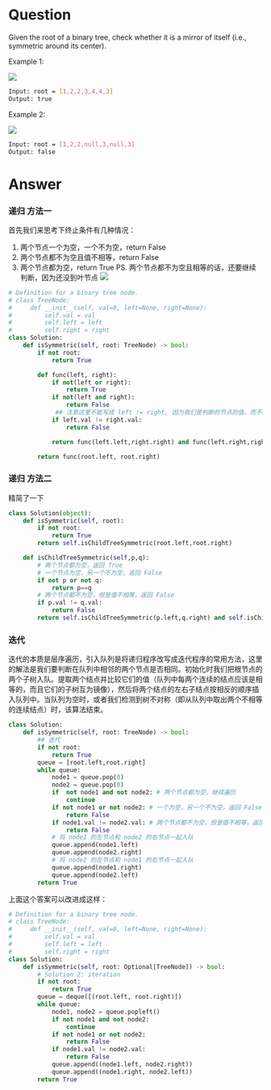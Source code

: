 # Question
Given the root of a binary tree, check whether it is a mirror of itself (i.e., symmetric around its center).

Example 1:

![](https://assets.leetcode.com/uploads/2021/02/19/symtree1.jpg)
```bash
Input: root = [1,2,2,3,4,4,3]
Output: true
```
Example 2:

![](https://assets.leetcode.com/uploads/2021/02/19/symtree2.jpg)
```bash
Input: root = [1,2,2,null,3,null,3]
Output: false
```

# Answer
### 递归 方法一
首先我们来思考下终止条件有几种情况：
1. 两个节点一个为空，一个不为空，return False
2. 两个节点都不为空且值不相等，return False
3. 两个节点都为空，return True
PS. 两个节点都不为空且相等的话，还要继续判断，因为还没到叶节点
![](https://pic.leetcode-cn.com/2449af8862537df2cbbc45a07764415c1a10769677c822fa271ea7447c8fa128-2.gif)

```python
# Definition for a binary tree node.
# class TreeNode:
#     def __init__(self, val=0, left=None, right=None):
#         self.val = val
#         self.left = left
#         self.right = right
class Solution:
    def isSymmetric(self, root: TreeNode) -> bool:
        if not root:
            return True

        def func(left, right):
            if not(left or right):
                return True
            if not(left and right):
                return False
             ## 注意这里不能写成 left != right, 因为我们是判断的节点的值，而不是判断这个节点，节点的信息还包含了子树的信息
            if left.val != right.val:
                return False

            return func(left.left,right.right) and func(left.right,right.left)

        return func(root.left, root.right)
```


### 递归 方法二
精简了一下
```python
class Solution(object):
    def isSymmetric(self, root):
        if not root:
            return True
        return self.isChildTreeSymmetric(root.left,root.right)

    def isChildTreeSymmetric(self,p,q):
        # 两个节点都为空，返回 True
        # 一个节点为空，另一个不为空，返回 False
        if not p or not q:
            return p==q
        # 两个节点都不为空，但是值不相等，返回 False
        if p.val != q.val:
            return False
        return self.isChildTreeSymmetric(p.left,q.right) and self.isChildTreeSymmetric(p.right,q.left)
```

### 迭代
迭代的本质是层序遍历，引入队列是将递归程序改写成迭代程序的常用方法，这里的解法是我们要判断在队列中相邻的两个节点是否相同。初始化时我们把根节点的两个子树入队。提取两个结点并比较它们的值（队列中每两个连续的结点应该是相等的，而且它们的子树互为镜像），然后将两个结点的左右子结点按相反的顺序插入队列中。当队列为空时，或者我们检测到树不对称（即从队列中取出两个不相等的连续结点）时，该算法结束。

```python
class Solution:
    def isSymmetric(self, root: TreeNode) -> bool:
        ## 迭代
        if not root:
            return True
        queue = [root.left,root.right]
        while queue:
            node1 = queue.pop(0)
            node2 = queue.pop(0)
            if  not node1 and not node2: # 两个节点都为空，继续遍历
                continue
            if not node1 or not node2: # 一个为空，另一个不为空，返回 False
                return False
            if node1.val != node2.val: # 两个节点都不为空，但是值不相等，返回 False
                return False
            # 将 node1 的左节点和 node2 的右节点一起入队
            queue.append(node1.left)
            queue.append(node2.right)
            # 将 node2 的左节点和 node1 的右节点一起入队
            queue.append(node1.right)
            queue.append(node2.left)
        return True
```

上面这个答案可以改进成这样：
```python
# Definition for a binary tree node.
# class TreeNode:
#     def __init__(self, val=0, left=None, right=None):
#         self.val = val
#         self.left = left
#         self.right = right
class Solution:
    def isSymmetric(self, root: Optional[TreeNode]) -> bool:
        # Solution 2: iteration
        if not root:
            return True
        queue = deque([(root.left, root.right)])
        while queue:
            node1, node2 = queue.popleft()
            if not node1 and not node2:
                continue
            if not node1 or not node2:
                return False
            if node1.val != node2.val:
                return False
            queue.append((node1.left, node2.right))
            queue.append((node1.right, node2.left))
        return True
```


